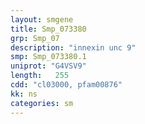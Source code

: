 ```yaml
---
layout: smgene
title: Smp_073380
grp: Smp_07
description: "innexin unc 9"
smp: Smp_073380.1
uniprot: "G4VSV9"
length:   255
cdd: "cl03000, pfam00876"
kk: ns
categories: sm
---
```

